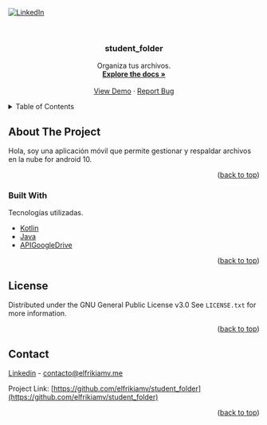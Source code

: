 <a name="readme-top"></a>

<!-- PROJECT SHIELDS -->
[![LinkedIn][linkedin-shield]][linkedin-url]

<!-- PROJECT LOGO -->
<br />
  <h3 align="center">student_folder</h3>

  <p align="center">
    Organiza tus archivos.
    <br />
    <a href="https://github.com/elfrikiamv/student_folder/"><strong>Explore the docs »</strong></a>
    <br />
    <br />
    <a href="elfrikiamv.me/student-folder/">View Demo</a>
    ·
    <a href="https://github.com/elfrikiamv/student_folder/issues/">Report Bug</a>
  </p>
</div>

<!-- TABLE OF CONTENTS -->
<details>
  <summary>Table of Contents</summary>
  <ol>
    <li>
      <a href="#about-the-project">About The Project</a>
      <ul>
        <li><a href="#built-with">Built With</a></li>
      </ul>
    </li>
    <li><a href="#license">License</a></li>
    <li><a href="#contact">Contact</a></li>
  </ol>
</details>

<!-- ABOUT THE PROJECT -->
## About The Project

Hola, soy una aplicación móvil que permite gestionar y respaldar archivos en la nube for android 10.

<p align="right">(<a href="#readme-top">back to top</a>)</p>

### Built With

Tecnologías utilizadas.

* [Kotlin]
* [Java]
* [APIGoogleDrive]

<p align="right">(<a href="#readme-top">back to top</a>)</p>

<!-- LICENSE -->
## License

Distributed under the GNU General Public License v3.0
See `LICENSE.txt` for more information.

<p align="right">(<a href="#readme-top">back to top</a>)</p>

<!-- CONTACT -->
## Contact

[Linkedin][linkedin-url] - contacto@elfrikiamv.me

Project Link: [https://github.com/elfrikiamv/student_folder](https://github.com/elfrikiamv/student_folder)

<p align="right">(<a href="#readme-top">back to top</a>)</p>

<!-- MARKDOWN LINKS & IMAGES -->
<!-- https://www.markdownguide.org/basic-syntax/#reference-style-links -->
[Kotlin]: https://kotlinlang.org/
[Java]: https://www.oracle.com/java/
[APIGoogleDrive]: https://developers.google.com/drive/
[linkedin-shield]: https://img.shields.io/badge/-LinkedIn-black.svg?style=for-the-badge&logo=linkedin&colorB=555
[linkedin-url]: https://www.linkedin.com/in/daniel-gonz%C3%A1lez-485082212/


